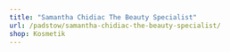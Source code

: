 ```yaml
---
title: "Samantha Chidiac The Beauty Specialist"
url: /padstow/samantha-chidiac-the-beauty-specialist/
shop: Kosmetik
---
```

